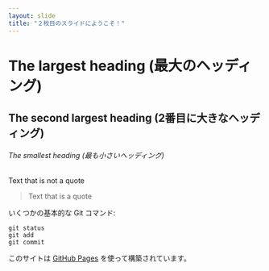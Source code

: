 ```yaml
---
layout: slide
title: "２枚目のスライドにようこそ！"
---
```

# The largest heading (最大のヘッディング)
## The second largest heading (2番目に大きなヘッディング)
###### The smallest heading (最も小さいヘッディング)

Text that is not a quote

> Text that is a quote

いくつかの基本的な Git コマンド:
```
git status
git add
git commit
```

このサイトは [GitHub Pages](https://pages.github.com/) を使って構築されています。
